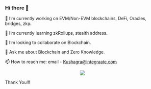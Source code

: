 ### Hi there 👋  

🔭 I’m currently working on EVM/Non-EVM blockchains, DeFi, Oracles, bridges, zkp. 

🌱 I’m currently learning zkRollups, stealth address. 

👯 I’m looking to collaborate on Blockchain.

💬 Ask me about Blockchain and Zero Knowledge.

📫 How to reach me: email - Kushagra@integraate.com

<!--
**kushagra2jindal/kushagra2jindal** is a ✨ _special_ ✨ repository because its `README.md` (this file) appears on your GitHub profile.



<p align="center"><img height="50%" width="auto" src ="https://github-readme-stats.vercel.app/api/top-langs/?username=kushagra2jindal&layout=compact&theme=darcula&bg_color=00000000&langs_count=6&hide=jupyter%20notebook,tex,css,php"></p>

-->

<p align="center" ><img src="https://github-readme-streak-stats.herokuapp.com/?user=kushagra2jindal&theme=highcontrast")></p>

Thank You!!!
